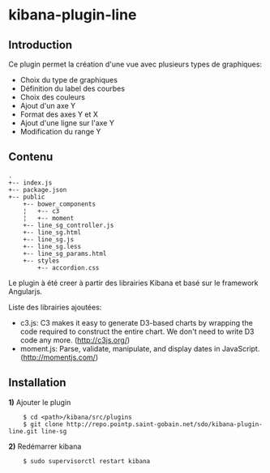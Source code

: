 
kibana-plugin-line
==================


Introduction
-------------

Ce plugin permet la création d'une vue avec plusieurs types de graphiques:

* Choix du type de graphiques
* Définition du label des courbes
* Choix des couleurs
* Ajout d'un axe Y
* Format des axes Y et X
* Ajout d'une ligne sur l'axe Y 
* Modification du range Y


Contenu
-------
```
.
+-- index.js
+-- package.json
+-- public
    +-- bower_components
    ¦   +-- c3
    ¦   +-- moment
    +-- line_sg_controller.js
    +-- line_sg.html
    +-- line_sg.js
    +-- line_sg.less
    +-- line_sg_params.html
    +-- styles
        +-- accordion.css
```
Le plugin à été creer à partir des librairies Kibana et basé sur le framework Angularjs.

Liste des librairies ajoutées:

* c3.js: C3 makes it easy to generate D3-based charts by wrapping the code required to construct the entire chart. We don't need to write D3 code any more. (http://c3js.org/)
* moment.js: Parse, validate, manipulate, and display dates in JavaScript.(http://momentjs.com/)


Installation
------------

**1)** Ajouter le plugin 
```
	$ cd <path>/kibana/src/plugins
	$ git clone http://repo.pointp.saint-gobain.net/sdo/kibana-plugin-line.git line-sg	
```

**2)** Redémarrer kibana 
```
	$ sudo supervisorctl restart kibana
```
